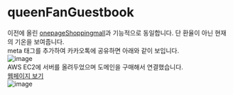 # queenFanGuestbook
이전에 올린 [onepageShoppingmall](https://github.com/zeonga1102/onepageShoppingmall "해당 레포지토리로 이동합니다")과 기능적으로 동일합니다. 단 환율이 아닌 현재의 기온을 보여줍니다.<br>
meta 태그를 추가하여 카카오톡에 공유하면 아래와 같이 보입니다.<br>
![image](https://user-images.githubusercontent.com/71905164/163941264-2296164b-096a-44c2-8f66-094fef7db852.png)<br>
AWS EC2에 서버를 올려두었으며 도메인을 구매해서 연결했습니다.<br>
[웹페이지 보기](http://zzeonga.shop/ "해당 페이지로 이동합니다")<br>
![image](https://user-images.githubusercontent.com/71905164/163941679-9174a448-b4cb-498b-9904-20224e9cde4b.png)
